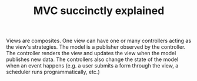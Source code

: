 ﻿---
layout: post
title: "MVC succinctly explained"
---

Views are composites. One view can have one or many controllers acting as the view's strategies. The model is a publisher observed by the controller. The controller renders the view and updates the view when the model publishes new data. The controllers also change the state of the model when an event happens (e.g. a user submits a form through the view, a scheduler runs programmatically, etc.)